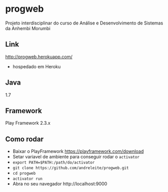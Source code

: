 # progweb

Projeto interdisciplinar do curso de Análise e Desenvolvimento de Sistemas da Anhembi Morumbi

## Link

http://progweb.herokuapp.com/

* hospedado em Heroku

## Java

1.7

## Framework

Play Framework 2.3.x


## Como rodar
- Baixar o PlayFramework https://playframework.com/download
- Setar variavel de ambiente para conseguir rodar o ```activator```
 - ```export PATH=$PATH:/path/do/activator```
- ```git clone https://github.com/andreleite/progweb.git```
- ```cd progweb```
- ```activator run```
- Abra no seu navegador http://localhost:9000
